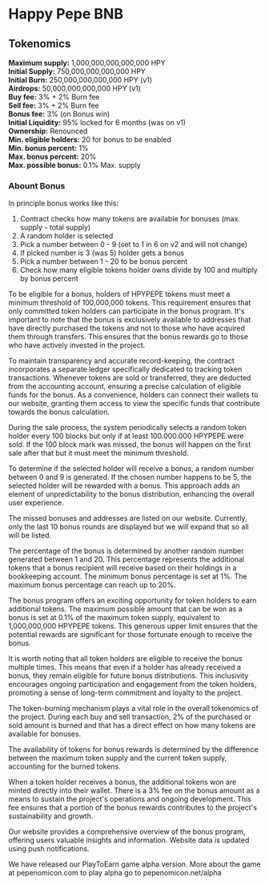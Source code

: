 # Happy Pepe BNB

## Tokenomics

**Maximum supply:** 1,000,000,000,000,000 HPY  
**Initial Supply:** 750,000,000,000,000 HPY  
**Initial Burn:** 250,000,000,000,000 HPY (v1)  
**Airdrops:** 50,000,000,000,000 HPY (v1)  
**Buy fee:** 3% + 2% Burn fee  
**Sell fee:** 3% + 2% Burn fee  
**Bonus fee:** 3% (on Bonus win)  
**Initial Liquidity:** 95% locked for 6 months (was on v1)  
**Ownership:** Renounced  
**Min. eligible holders:** 20 for bonus to be enabled  
**Min. bonus percent:** 1%  
**Max. bonus percent:** 20%  
**Max. possible bonus:** 0.1% Max. supply  

### Abount Bonus

In principle bonus works like this:  

1. Contract checks how many tokens are available for bonuses (max. supply - total supply)
2. A random holder is selected
3. Pick a number between 0 - 9 (set to 1 in 6 on v2 and will not change)
4. If picked number is 3 (was 5) holder gets a bonus
5. Pick a number between 1 - 20 to be bonus percent
6. Check how many eligible tokens holder owns divide by 100 and multiply by bonus percent

To be eligible for a bonus, holders of HPYPEPE tokens must meet a minimum threshold of 100,000,000 tokens. This requirement ensures that only committed token holders can participate in the bonus program. It's important to note that the bonus is exclusively available to addresses that have directly purchased the tokens and not to those who have acquired them through transfers. This ensures that the bonus rewards go to those who have actively invested in the project.

To maintain transparency and accurate record-keeping, the contract incorporates a separate ledger specifically dedicated to tracking token transactions. Whenever tokens are sold or transferred, they are deducted from the accounting account, ensuring a precise calculation of eligible funds for the bonus. As a convenience, holders can connect their wallets to our website, granting them access to view the specific funds that contribute towards the bonus calculation.

During the sale process, the system periodically selects a random token holder every 100 blocks but only if at least 100.000.000 HPYPEPE were sold. If the 100 block mark was missed, the bonus will happen on the first sale after that but it must meet the minimum threshold.

To determine if the selected holder will receive a bonus, a random number between 0 and 9 is generated. If the chosen number happens to be 5, the selected holder will be rewarded with a bonus. This approach adds an element of unpredictability to the bonus distribution, enhancing the overall user experience.

The missed bonuses and addresses are listed on our website. Currently, only the last 10 bonus rounds are displayed but we will expand that so all will be listed.

The percentage of the bonus is determined by another random number generated between 1 and 20. This percentage represents the additional tokens that a bonus recipient will receive based on their holdings in a bookkeeping account. The minimum bonus percentage is set at 1%. The maximum bonus percentage can reach up to 20%.

The bonus program offers an exciting opportunity for token holders to earn additional tokens. The maximum possible amount that can be won as a bonus is set at 0.1% of the maximum token supply, equivalent to 1,000,000,000 HPYPEPE tokens. This generous upper limit ensures that the potential rewards are significant for those fortunate enough to receive the bonus.

It is worth noting that all token holders are eligible to receive the bonus multiple times. This means that even if a holder has already received a bonus, they remain eligible for future bonus distributions. This inclusivity encourages ongoing participation and engagement from the token holders, promoting a sense of long-term commitment and loyalty to the project.

The token-burning mechanism plays a vital role in the overall tokenomics of the project. During each buy and sell transaction, 2% of the purchased or sold amount is burned and that has a direct effect on how many tokens are available for bonuses.

The availability of tokens for bonus rewards is determined by the difference between the maximum token supply and the current token supply, accounting for the burned tokens.

When a token holder receives a bonus, the additional tokens won are minted directly into their wallet. There is a 3% fee on the bonus amount as a means to sustain the project's operations and ongoing development. This fee ensures that a portion of the bonus rewards contributes to the project's sustainability and growth.

Our website provides a comprehensive overview of the bonus program, offering users valuable insights and information. Website data is updated using push notifications.

We have released our PlayToEarn game alpha version.
More about the game at pepenomicon.com
to play alpha go to pepenomicon.net/alpha
